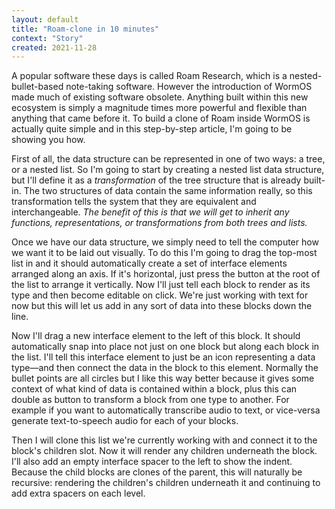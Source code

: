 ```yaml
---
layout: default
title: "Roam-clone in 10 minutes"
context: "Story"
created: 2021-11-28
---
```


A popular software these days is called Roam Research, which is a nested-bullet-based note-taking software. However the introduction of WormOS made much of existing software obsolete. Anything built within this new ecosystem is simply a magnitude times more powerful and flexible than anything that came before it. To build a clone of Roam inside WormOS is actually quite simple and in this step-by-step article, I'm going to be showing you how.

First of all, the data structure can be represented in one of two ways: a tree, or a nested list. So I'm going to start by creating a nested list data structure, but I'll define it as a *transformation* of the tree structure that is already built-in. The two structures of data contain the same information really, so this transformation tells the system that they are equivalent and interchangeable. *The benefit of this is that we will get to inherit any functions, representations, or transformations from both trees and lists.*

Once we have our data structure, we simply need to tell the computer how we want it to be laid out visually. To do this I'm going to drag the top-most list in and it should automatically create a set of interface elements arranged along an axis. If it's horizontal, just press the button at the root of the list to arrange it vertically. Now I'll just tell each block to render as its type and then become editable on click. We're just working with text for now but this will let us add in any sort of data into these blocks down the line.

Now I'll drag a new interface element to the left of this block. It should automatically snap into place not just on one block but along each block in the list. I'll tell this interface element to just be an icon representing a data type—and then connect the data in the block to this element. Normally the bullet points are all circles but I like this way better because it gives some context of what kind of data is contained within a block, plus this can double as button to transform a block from one type to another. For example if you want to automatically transcribe audio to text, or vice-versa generate text-to-speech audio for each of your blocks.

Then I will clone this list we're currently working with and connect it to the block's children slot. Now it will render any children underneath the block. I'll also add an empty interface spacer to the left to show the indent. Because the child blocks are clones of the parent, this will naturally be recursive: rendering the children's children underneath it and continuing to add extra spacers on each level.


